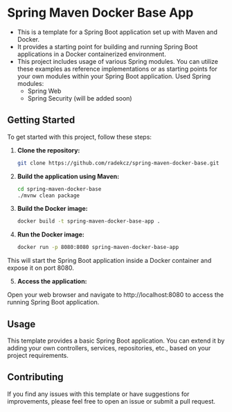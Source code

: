# Spring Maven Docker Base App

- This is a template for a Spring Boot application set up with Maven and Docker.
- It provides a starting point for building and running Spring Boot applications in a Docker containerized environment.
- This project includes usage of various Spring modules. You can utilize these examples as reference implementations or as starting points for your own modules within your Spring Boot application. Used Spring modules:
  - Spring Web
  - Spring Security (will be added soon)


## Getting Started

To get started with this project, follow these steps:

1. **Clone the repository:**
   ```bash
   git clone https://github.com/radekcz/spring-maven-docker-base.git

2. **Build the application using Maven:**
   ```bash
   cd spring-maven-docker-base
   ./mvnw clean package

3. **Build the Docker image:**
   ```bash
   docker build -t spring-maven-docker-base-app .

4. **Run the Docker image:**
   ```bash
   docker run -p 8080:8080 spring-maven-docker-base-app

This will start the Spring Boot application inside a Docker container and expose it on port 8080.

5. **Access the application:**

Open your web browser and navigate to http://localhost:8080 to access the running Spring Boot application.

## Usage
This template provides a basic Spring Boot application. You can extend it by adding your own controllers, services, repositories, etc., based on your project requirements.

## Contributing
If you find any issues with this template or have suggestions for improvements, please feel free to open an issue or submit a pull request.
